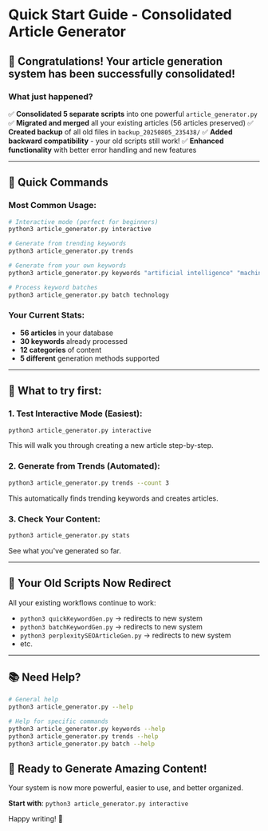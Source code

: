 # Quick Start Guide - Consolidated Article Generator

## 🎉 Congratulations! Your article generation system has been successfully consolidated!

### What just happened?

✅ **Consolidated 5 separate scripts** into one powerful `article_generator.py`
✅ **Migrated and merged** all your existing articles (56 articles preserved)
✅ **Created backup** of all old files in `backup_20250805_235438/`
✅ **Added backward compatibility** - your old scripts still work!
✅ **Enhanced functionality** with better error handling and new features

---

## 🚀 Quick Commands

### Most Common Usage:
```bash
# Interactive mode (perfect for beginners)
python3 article_generator.py interactive

# Generate from trending keywords  
python3 article_generator.py trends

# Generate from your own keywords
python3 article_generator.py keywords "artificial intelligence" "machine learning"

# Process keyword batches
python3 article_generator.py batch technology
```

### Your Current Stats:
- **56 articles** in your database
- **30 keywords** already processed  
- **12 categories** of content
- **5 different** generation methods supported

---

## 🎯 What to try first:

### 1. Test Interactive Mode (Easiest):
```bash
python3 article_generator.py interactive
```
This will walk you through creating a new article step-by-step.

### 2. Generate from Trends (Automated):
```bash
python3 article_generator.py trends --count 3
```
This automatically finds trending keywords and creates articles.

### 3. Check Your Content:
```bash
python3 article_generator.py stats
```
See what you've generated so far.

---

## 🔄 Your Old Scripts Now Redirect

All your existing workflows continue to work:
- `python3 quickKeywordGen.py` → redirects to new system
- `python3 batchKeywordGen.py` → redirects to new system  
- `python3 perplexitySEOArticleGen.py` → redirects to new system
- etc.

---

## 📚 Need Help?

```bash
# General help
python3 article_generator.py --help

# Help for specific commands
python3 article_generator.py keywords --help
python3 article_generator.py trends --help
python3 article_generator.py batch --help
```

## 🎊 Ready to Generate Amazing Content!

Your system is now more powerful, easier to use, and better organized. 

**Start with**: `python3 article_generator.py interactive`

Happy writing! 🚀
